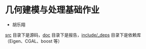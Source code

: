 # 几何建模与处理基础作业  

- 胡乐翔  

[src](src) 目录下是源码，[doc](doc) 目录下是报告，[include/_deps](include/_deps) 目录下是依赖库（Eigen、CGAL、boost 等）  
